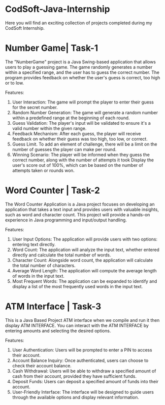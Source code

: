 # CodSoft-Java-Internship

Here you will find an exciting collection of projects completed during my CodSoft Internship.

# Number Game| Task-1

The "NumberGame" project is a Java Swing-based application that allows users to play a guessing game. The game randomly generates a number within a specified range, and the user has to guess the correct number. The program provides feedback on whether the user's guess is correct, too high or to low.

Features:

1. User Interaction: The game will prompt the player to enter their guess for the secret number.
2. Random Number Generation: The game will generate a random number within a predefined range at the beginning of each round.
3. Guess Validation: The player's input will be validated to ensure it's a valid number within the given range.
4. Feedback Mechanism: After each guess, the player will receive feedback on whether their guess was too high, too low, or correct. 
5. Guess Limit. To add an element of challenge, there will be a limit on the number of guesses the player can make per round.
6. Winning Scenario: The player will be informed when they guess the correct number, along with the number of attempts it took Display the user's score out of 100%, which can be based on the number of attempts taken or rounds won.

# Word Counter | Task-2

The Word Counter Application is a Java project  focuses on developing an application that takes a text input and provides users with valuable insights, such as word and character count. This project will provide a hands-on experience in Java programming and input/output handling.

Features:

1. User Input Options: The application will provide users with two options:
entering text directly.
2. Word Count: The application will analyze the input text, whether entered directly and calculate the total number of words.
3. Character Count: Alongside word count, the application will calculate the total number of characters.
4.  Average Word Length: The application will compute the average length of words in the input text.
5. Most Frequent Words: The application can be expanded to identify and display a list of the most frequently used words in the input text.

# ATM Interface | Task-3

This is a Java Based Project ATM interface when we compile and run it then display ATM INTERFACE. You can interact with the ATM INTERFACE by entering amounts and selecting the desired options.

Features:

1. User Authentication: Users will be prompted to enter a PIN to access their account.
2. Account Balance Inquiry: Once authenticated, users can choose to check their account balance.
3. Cash Withdrawal: Users will be able to withdraw a specified amount of cash from their account, provided they have sufficient funds.
4. Deposit Funds: Users can deposit a specified amount of funds into their account. 
5. User-Friendly Interface: The interface will be designed to guide users through the available options and display relevant information.
